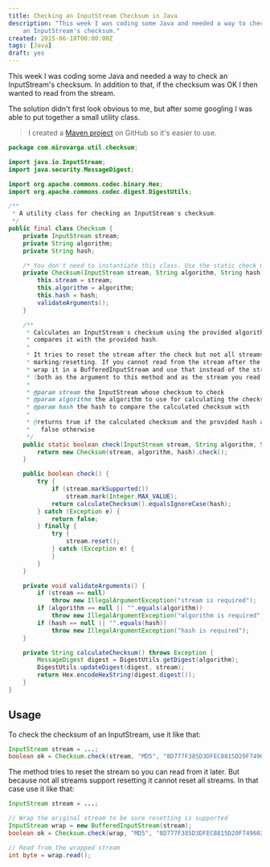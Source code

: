 ```yaml
---
title: Checking an InputStream Checksum in Java
description: "This week I was coding some Java and needed a way to check
	an InputStream's checksum."
created: 2015-06-18T00:00:00Z
tags: [Java]
draft: yes
---
```


This week I was coding some Java and needed a way to check an InputStream's
checksum. In addition to that, if the checksum was OK I then wanted to read from
the stream.

The solution didn't first look obvious to me, but after some googling I was able
to put together a small utility class.

> I created a [Maven project](https://github.com/mirovarga/checksum) on GitHub
so it's easier to use.

```java
package com.mirovarga.util.checksum;

import java.io.InputStream;
import java.security.MessageDigest;

import org.apache.commons.codec.binary.Hex;
import org.apache.commons.codec.digest.DigestUtils;

/**
 * A utility class for checking an InputStream's checksum.
 */
public final class Checksum {
	private InputStream stream;
	private String algorithm;
	private String hash;

	/* You don't need to instantiate this class. Use the static check method. */
	private Checksum(InputStream stream, String algorithm, String hash) {
		this.stream = stream;
		this.algorithm = algorithm;
		this.hash = hash;
		validateArguments();
	}

	/**
	 * Calculates an InputStream's checksum using the provided algorithm and
	 * compares it with the provided hash.
	 *
	 * It tries to reset the stream after the check but not all streams support
	 * marking/resetting. If you cannot read from the stream after the check
	 * wrap it in a BufferedInputStream and use that instead of the stream itself
	 * (both as the argument to this method and as the stream you read later from).
	 *
	 * @param stream the InputStream whose checksum to check
	 * @param algorithm the algorithm to use for calculating the checksum
	 * @param hash the hash to compare the calculated checksum with
	 *
	 * @returns true if the calculated checksum and the provided hash are equal,
	 *   false otherwise
	 */
	public static boolean check(InputStream stream, String algorithm, String hash) {
		return new Checksum(stream, algorithm, hash).check();
	}

	public boolean check() {
		try {
			if (stream.markSupported())
				stream.mark(Integer.MAX_VALUE);
			return calculateChecksum().equalsIgnoreCase(hash);
		} catch (Exception e) {
			return false;
		} finally {
			try {
				stream.reset();
			} catch (Exception e) {
			}
		}
	}

	private void validateArguments() {
		if (stream == null)
			throw new IllegalArgumentException("stream is required");
		if (algorithm == null || "".equals(algorithm))
			throw new IllegalArgumentException("algorithm is required");
		if (hash == null || "".equals(hash))
			throw new IllegalArgumentException("hash is required");
	}

	private String calculateChecksum() throws Exception {
		MessageDigest digest = DigestUtils.getDigest(algorithm);
		DigestUtils.updateDigest(digest, stream);
		return Hex.encodeHexString(digest.digest());
	}
}
```

## Usage

To check the checksum of an InputStream, use it like that:

```java
InputStream stream = ...;
boolean ok = Checksum.check(stream, "MD5", "8D777F385D3DFEC8815D20F7496026DC");

```

The method tries to reset the stream so you can read from it later. But because
not all streams support resetting it cannot reset all streams. In that case use
it like that:

```java
InputStream stream = ...;

// Wrap the original stream to be sure resetting is supported
InputStream wrap = new BufferedInputStream(stream);
boolean ok = Checksum.check(wrap, "MD5", "8D777F385D3DFEC8815D20F7496026DC");

// Read from the wrapped stream
int byte = wrap.read();
```
